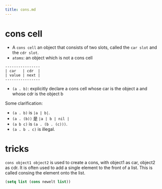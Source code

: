 ```yaml
---
title: cons.md
---
```


# cons cell
* A `cons cell` an object that consists of two slots, called the `car slot` and the `cdr slot`.
* `atoms`: an object which is not a cons cell

```
----------------
| car   | cdr  |
| value | next |
----------------
```
* `(a . b)`: explicitly declare a cons cell whose car is the object a and whose cdr is the object b

Some clarification:

* `(a . b)` is `|a | b|`.
* `(a . (b))` 是 `|a | b | nil |`
* `(a b c)` is `(a . (b . (c)))`.
* `(a . b . c)` is illegal.

# tricks

`cons object1 object2`
is used to create a cons, with object1 as car, object2 as cdr.
It is often used to add a single element to the front of a list.
This is called consing the element onto the list.

```lisp
(setq list (cons newelt list))
```
